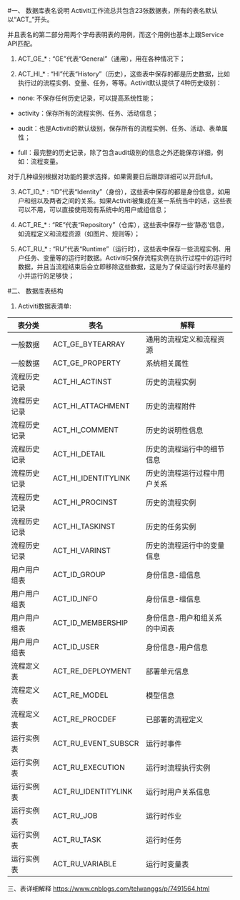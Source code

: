 #一、      数据库表名说明
Activiti工作流总共包含23张数据表，所有的表名默认以“ACT_”开头。

并且表名的第二部分用两个字母表明表的用例，而这个用例也基本上跟Service API匹配。

1.  ACT_GE_* : “GE”代表“General”（通用），用在各种情况下；

2.  ACT_HI_* : “HI”代表“History”（历史），这些表中保存的都是历史数据，比如执行过的流程实例、变量、任务，等等。Activit默认提供了4种历史级别：

*  none: 不保存任何历史记录，可以提高系统性能；

*  activity：保存所有的流程实例、任务、活动信息；

*  audit：也是Activiti的默认级别，保存所有的流程实例、任务、活动、表单属性；

*  full：最完整的历史记录，除了包含audit级别的信息之外还能保存详细，例如：流程变量。

对于几种级别根据对功能的要求选择，如果需要日后跟踪详细可以开启full。

 

3.  ACT_ID_* : “ID”代表“Identity”（身份），这些表中保存的都是身份信息，如用户和组以及两者之间的关系。如果Activiti被集成在某一系统当中的话，这些表可以不用，可以直接使用现有系统中的用户或组信息；

4.  ACT_RE_* : “RE”代表“Repository”（仓库），这些表中保存一些‘静态’信息，如流程定义和流程资源（如图片、规则等）；

5.  ACT_RU_* : “RU”代表“Runtime”（运行时），这些表中保存一些流程实例、用户任务、变量等的运行时数据。Activiti只保存流程实例在执行过程中的运行时数据，并且当流程结束后会立即移除这些数据，这是为了保证运行时表尽量的小并运行的足够快；

#二、      数据库表结构
1. Activiti数据表清单:

|表分类|表名|解释|
|-|-|-|
|一般数据|ACT_GE_BYTEARRAY|通用的流程定义和流程资源|
|一般数据|ACT_GE_PROPERTY|系统相关属性|
|流程历史记录|ACT_HI_ACTINST|历史的流程实例|
|流程历史记录|ACT_HI_ATTACHMENT|历史的流程附件|
|流程历史记录|ACT_HI_COMMENT|历史的说明性信息|
|流程历史记录|ACT_HI_DETAIL|历史的流程运行中的细节信息|
|流程历史记录|ACT_HI_IDENTITYLINK|历史的流程运行过程中用户关系|
|流程历史记录|ACT_HI_PROCINST|历史的流程实例|
|流程历史记录|ACT_HI_TASKINST|历史的任务实例|
|流程历史记录|ACT_HI_VARINST|历史的流程运行中的变量信息|
|用户用户组表|ACT_ID_GROUP|身份信息-组信息|
|用户用户组表|ACT_ID_INFO|身份信息-组信息|
|用户用户组表|ACT_ID_MEMBERSHIP|身份信息-用户和组关系的中间表|
|用户用户组表|ACT_ID_USER|身份信息-用户信息|
|流程定义表|ACT_RE_DEPLOYMENT|部署单元信息|
|流程定义表|ACT_RE_MODEL|模型信息|
|流程定义表|ACT_RE_PROCDEF|已部署的流程定义|
|运行实例表|ACT_RU_EVENT_SUBSCR|运行时事件|
|运行实例表|ACT_RU_EXECUTION|运行时流程执行实例|
|运行实例表|ACT_RU_IDENTITYLINK|运行时用户关系信息|
|运行实例表|ACT_RU_JOB|运行时作业|
|运行实例表|ACT_RU_TASK|运行时任务|
|运行实例表|ACT_RU_VARIABLE|运行时变量表|

三、表详细解释
https://www.cnblogs.com/telwanggs/p/7491564.html
